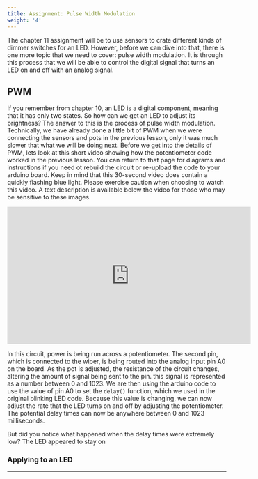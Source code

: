 ```yaml
---
title: Assignment: Pulse Width Modulation
weight: '4'
---
```


The chapter 11 assignment will be to use sensors to crate different kinds of dimmer switches for an LED. However, before we can dive into that, there is one more topic that we need to cover: pulse width modulation. It is through this process that we will be able to control the digital signal that turns an LED on and off with an analog signal.

## PWM

If you remember from chapter 10, an LED is a digital component, meaning that it has only two states. So how can we get an LED to adjust its brightness? The answer to this is the process of pulse width modulation. Technically, we have already done a little bit of PWM when we were connecting the sensors and pots in the previous lesson, only it was much slower that what we will be doing next. Before we get into the details of PWM, lets look at this short video showing how the potentiometer code worked in the previous lesson. You can return to that page for diagrams and instructions if you need ot rebuild the circuit or re-upload the code to your arduino board. Keep in mind that this 30-second video does contain a quickly flashing blue light. Please exercise caution when choosing to watch this video. A text description is available below the video for those who may be sensitive to these images.

<iframe width="560" height="315" src="https://www.youtube.com/embed/AoPqZdEqY_s" frameborder="0" allow="accelerometer; autoplay; encrypted-media; gyroscope; picture-in-picture" allowfullscreen></iframe>

In this circuit, power is being run across a potentiometer. The second pin, which is connected to the wiper, is being routed into the analog input pin A0 on the board. As the pot is adjusted, the resistance of the circuit changes, altering the amount of signal being sent to the pin. this signal is represented as a number between 0 and 1023. We are then using the arduino code to use the value of pin A0 to set the `delay()` function, which we used in the original blinking LED code. Because this value is changing, we can now adjust the rate that the LED turns on and off by adjusting the potentiometer. The potential delay times can now be anywhere between 0 and 1023 milliseconds.

But did you notice what happened when the delay times were extremely low? The LED appeared to stay on

### Applying to an LED

---
